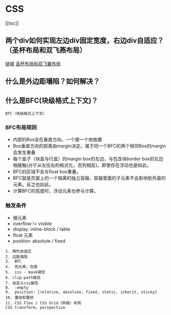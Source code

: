# CSS
[[toc]]

## 两个div如何实现左边div固定宽度，右边div自适应？（圣杯布局和双飞燕布局）

[链接](https://lijiahao8898.github.io/question/)
[圣杯布局和双飞翼布局](https://www.jianshu.com/p/f9bcddb0e8b4)

## 什么是外边距塌陷？如何解决？

## 什么是BFC(块级格式上下文)？

`BFC（块级格式上下文）`

### BFC布局规则
* 内部的Box会在垂直方向，一个接一个地放置
* Box垂直方向的距离由margin决定。属于同一个BFC的两个相邻Box的margin会发生重叠
* 每个盒子（块盒与行盒）的margin box的左边，与包含块border box的左边相接触(对于从左往右的格式化，否则相反)。即使存在浮动也是如此。
* BFC的区域不会与float box重叠。
* BFC就是页面上的一个隔离的独立容器，容器里面的子元素不会影响到外面的元素。反之也如此。
* 计算BFC的高度时，浮动元素也参与计算。

### 触发条件

* 根元素
* overflow != visible
* display: inline-block / table
* float 元素
* position: absolute / fixed

```
1. 两列自适应
2. 边距塌陷
3.  BFC
4.  伪元素，伪类
5.  css - mask镂空
6. clip-path裁剪
7. 自定义css属性
8.  :empty
9.  position: [relative, absolute, fixed, static, inherit, sticky]
10. 重绘和重排
11. CSS Flex / CSS Grid（网格）布局
CSS transform, perspective
```
